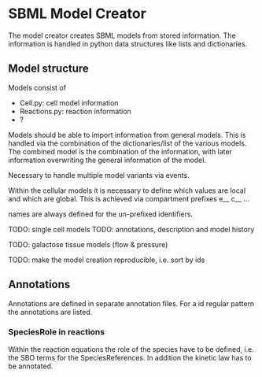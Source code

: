 # SBML Model Creator
The model creator creates SBML models from stored information.
The information is handled in python data structures like lists and dictionaries.

## Model structure
Models consist of
* Cell.py: cell model information
* Reactions.py: reaction information
* ?

Models should be able to import information from general models.
This is handled via the combination of the dictionaries/list of the various models.
The combined model is the combination of the information, with later information
overwriting the general information of the model.


Necessary to handle multiple model variants via events.

Within the cellular models it is necessary to define which values are local and which are
global. This is achieved via compartment prefixes
e__
c__
...

names are always defined for the un-prefixed identifiers.


TODO: single cell models
TODO: annotations, description and model history

TODO: galactose tissue models (flow & pressure)


TODO: make the model creation reproducible, i.e. sort by ids

## Annotations
Annotations are defined in separate annotation files. 
For a id regular pattern the annotations are listed.

### SpeciesRole in reactions
Within the reaction equations the role of the species have to be defined, i.e. the
SBO terms for the SpeciesReferences.
In addition the kinetic law has to be annotated.
